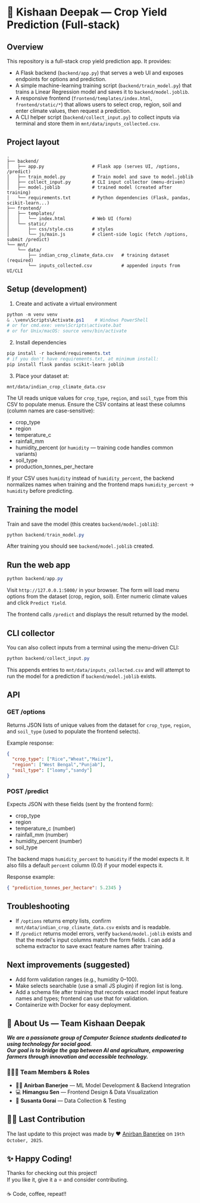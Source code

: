 # 🌾 Kishaan Deepak — Crop Yield Prediction (Full-stack)

## Overview
This repository is a full-stack crop yield prediction app. It provides:

- A Flask backend (`backend/app.py`) that serves a web UI and exposes endpoints for options and prediction.
- A simple machine-learning training script (`backend/train_model.py`) that trains a Linear Regression model and saves it to `backend/model.joblib`.
- A responsive frontend (`frontend/templates/index.html`, `frontend/static/*`) that allows users to select crop, region, soil and enter climate values, then request a prediction.
- A CLI helper script (`backend/collect_input.py`) to collect inputs via terminal and store them in `mnt/data/inputs_collected.csv`.

## Project layout

```
.
├── backend/
│   ├── app.py                  # Flask app (serves UI, /options, /predict)
│   ├── train_model.py          # Train model and save to model.joblib
│   ├── collect_input.py        # CLI input collector (menu-driven)
│   ├── model.joblib            # trained model (created after training)
│   └── requirements.txt        # Python dependencies (Flask, pandas, scikit-learn...)
├── frontend/
│   ├── templates/
│   │   └── index.html          # Web UI (form)
│   └── static/
│       ├── css/style.css       # styles
│       └── js/main.js          # client-side logic (fetch /options, submit /predict)
└── mnt/
    └── data/
        ├── indian_crop_climate_data.csv   # training dataset (required)
        └── inputs_collected.csv           # appended inputs from UI/CLI

```

## Setup (development)

1. Create and activate a virtual environment

```powershell
python -m venv venv
& .\venv\Scripts\Activate.ps1    # Windows PowerShell
# or for cmd.exe: venv\Scripts\activate.bat
# or for Unix/macOS: source venv/bin/activate
```

2. Install dependencies

```powershell
pip install -r backend/requirements.txt
# if you don't have requirements.txt, at minimum install:
pip install flask pandas scikit-learn joblib
```

3. Place your dataset at:

```
mnt/data/indian_crop_climate_data.csv
```

The UI reads unique values for `crop_type`, `region`, and `soil_type` from this CSV to populate menus. Ensure the CSV contains at least these columns (column names are case-sensitive):

- crop_type
- region
- temperature_c
- rainfall_mm
- humidity_percent  (or `humidity` — training code handles common variants)
- soil_type
- production_tonnes_per_hectare

If your CSV uses `humidity` instead of `humidity_percent`, the backend normalizes names when training and the frontend maps `humidity_percent` → `humidity` before predicting.

## Training the model

Train and save the model (this creates `backend/model.joblib`):

```powershell
python backend/train_model.py
```

After training you should see `backend/model.joblib` created.

## Run the web app

```powershell
python backend/app.py
```

Visit `http://127.0.0.1:5000/` in your browser. The form will load menu options from the dataset (crop, region, soil). Enter numeric climate values and click `Predict Yield`.

The frontend calls `/predict` and displays the result returned by the model.

## CLI collector

You can also collect inputs from a terminal using the menu-driven CLI:

```powershell
python backend/collect_input.py
```

This appends entries to `mnt/data/inputs_collected.csv` and will attempt to run the model for a prediction if `backend/model.joblib` exists.

## API

### GET /options
Returns JSON lists of unique values from the dataset for `crop_type`, `region`, and `soil_type` (used to populate the frontend selects).

Example response:

```json
{
  "crop_type": ["Rice","Wheat","Maize"],
  "region": ["West Bengal","Punjab"],
  "soil_type": ["loamy","sandy"]
}
```

### POST /predict
Expects JSON with these fields (sent by the frontend form):

- crop_type
- region
- temperature_c (number)
- rainfall_mm (number)
- humidity_percent (number)
- soil_type

The backend maps `humidity_percent` to `humidity` if the model expects it. It also fills a default `percent` column (0.0) if your model expects it.

Response example:

```json
{ "prediction_tonnes_per_hectare": 5.2345 }
```

## Troubleshooting

- If `/options` returns empty lists, confirm `mnt/data/indian_crop_climate_data.csv` exists and is readable.
- If `/predict` returns model errors, verify `backend/model.joblib` exists and that the model's input columns match the form fields. I can add a schema extractor to save exact feature names after training.

## Next improvements (suggested)

- Add form validation ranges (e.g., humidity 0–100).
- Make selects searchable (use a small JS plugin) if region list is long.
- Add a schema file after training that records exact model input feature names and types; frontend can use that for validation.
- Containerize with Docker for easy deployment.

## 👥 About Us — Team Kishaan Deepak
***We are a passionate group of Computer Science students dedicated to using technology for social good.  
Our goal is to bridge the gap between **AI** and **agriculture**, empowering farmers through innovation and accessible technology.***

### 🧑‍🤝‍🧑 Team Members & Roles
- 👨‍💻 **Anirban Banerjee** — ML Model Development & Backend Integration  
- 💻 **Himangsu Sen** — Frontend Design & Data Visualization  
- 🧠 **Susanta Gorai** — Data Collection & Testing

## 👨‍💻 Last Contribution

The last update to this project was made by ❤️ [Anirban Banerjee](https://github.com/anirbanbanerjee07) on `19th October, 2025`.

## ✨ Happy Coding!

Thanks for checking out this project!  
If you like it, give it a ⭐ and consider contributing.  

☕ Code, coffee, repeat!!
